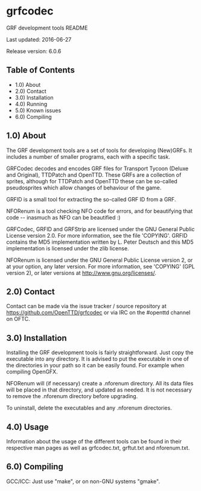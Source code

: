 # grfcodec
GRF development tools README

Last updated:    2016-06-27

Release version: 6.0.6

## Table of Contents

- 1.0) About
- 2.0) Contact
- 3.0) Installation
- 4.0) Running
- 5.0) Known issues
- 6.0) Compiling

## 1.0) About

The GRF development tools are a set of tools for developing (New)GRFs.
It includes a number of smaller programs, each with a specific task.

GRFCodec decodes and encodes GRF files for Transport Tycoon (Deluxe and
Original), TTDPatch and OpenTTD. These GRFs are a collection of sprites,
although for TTDPatch and OpenTTD these can be so-called pseudosprites
which allow changes of behaviour of the game.

GRFID is a small tool for extracting the so-called GRF ID from a GRF.

NFORenum is a tool checking NFO code for errors, and for beautifying that
code -- inasmuch as NFO can be beautified :)

GRFCodec, GRFID and GRFStrip are licensed under the
GNU General Public License version 2.0. For more information, see the
file 'COPYING'. GRFID contains the MD5 implementation written by
L. Peter Deutsch and this MD5 implementation is licensed under the
zlib license.

NFORenum is licensed under the GNU General Public License version 2, or at
your option, any later version. For more information, see 'COPYING'
(GPL version 2), or later versions at <http://www.gnu.org/licenses/>.

## 2.0) Contact

Contact can be made via the issue tracker / source repository at
https://github.com/OpenTTD/grfcodec or via IRC on the
#openttd channel on OFTC.

## 3.0) Installation

Installing the GRF development tools is fairly straightforward. Just copy
the executable into any directory. It is advised to put the executable in
one of the directories in your path so it can be easily found. For example
when compiling OpenGFX.

NFORenum will (if necessary) create a .nforenum directory. All its data files
will be placed in that directory, and updated as needed.
It is not necessary to remove the .nforenum directory before upgrading.

To uninstall, delete the executables and any .nforenum directories.

## 4.0) Usage

Information about the usage of the different tools can be found in their
respective man pages as well as grfcodec.txt, grftut.txt and nforenum.txt.

## 6.0) Compiling

GCC/ICC:
  Just use "make", or on non-GNU systems "gmake".
